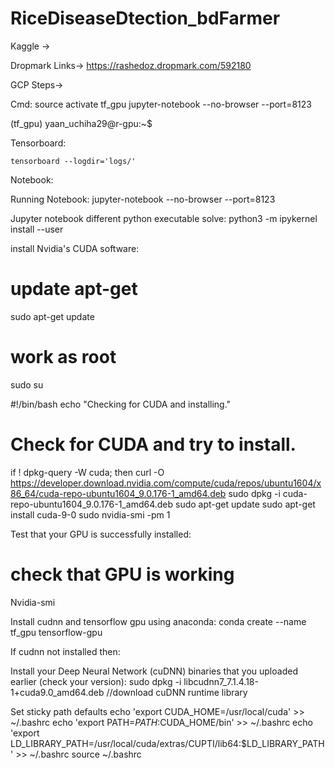 # RiceDiseaseDtection_bdFarmer


Kaggle -> 

Dropmark Links-> https://rashedoz.dropmark.com/592180


GCP Steps->

Cmd:
source activate tf_gpu
jupyter-notebook --no-browser --port=8123


(tf_gpu) yaan_uchiha29@r-gpu:~$

Tensorboard:

	tensorboard --logdir='logs/'

Notebook:

Running Notebook:
jupyter-notebook --no-browser --port=8123

Jupyter notebook different python executable solve:
	python3 -m ipykernel install --user



install Nvidia's CUDA software:


# update apt-get
sudo apt-get update
 
# work as root
sudo su

#!/bin/bash
echo "Checking for CUDA and installing."
# Check for CUDA and try to install.
if ! dpkg-query -W cuda; then
    curl -O https://developer.download.nvidia.com/compute/cuda/repos/ubuntu1604/x86_64/cuda-repo-ubuntu1604_9.0.176-1_amd64.deb
    sudo dpkg -i cuda-repo-ubuntu1604_9.0.176-1_amd64.deb
    sudo apt-get update
    sudo apt-get install cuda-9-0
    sudo nvidia-smi -pm 1


Test that your GPU is successfully installed:
# check that GPU is working
Nvidia-smi




Install cudnn and tensorflow gpu using anaconda:
conda create --name tf_gpu tensorflow-gpu


If cudnn not installed then:
 
Install your Deep Neural Network (cuDNN) binaries that you uploaded earlier (check your version):
sudo dpkg -i libcudnn7_7.1.4.18-1+cuda9.0_amd64.deb //download cuDNN runtime library




Set sticky path defaults
echo 'export CUDA_HOME=/usr/local/cuda' >> ~/.bashrc
echo 'export PATH=$PATH:$CUDA_HOME/bin' >> ~/.bashrc
echo 'export LD_LIBRARY_PATH=/usr/local/cuda/extras/CUPTI/lib64:$LD_LIBRARY_PATH' >> ~/.bashrc
source ~/.bashrc




	




